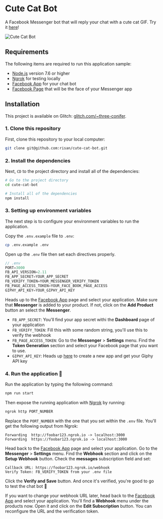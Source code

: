 # Cute Cat Bot

A Facebook Messenger bot that will reply your chat with a cute cat GIF. Try it [here](https://m.me/CuteCatBot)!

![Cute Cat Bot](https://media.giphy.com/media/3o6nUZsdAI5o2DevKw/giphy.gif)

## Requirements
The following items are required to run this application sample:
* [Node.js](https://nodejs.org) version 7.6 or higher
* [Ngrok](https://ngrok.com) for testing locally
* [Facebook App](https://developers.facebook.com/apps) for your chat bot
* [Facebook Page](https://www.facebook.com/bookmarks/pages) that will be the face of your Messenger app

## Installation

This project is available on Glitch: [glitch.com/~three-conifer](https://glitch.com/~three-conifer).

### 1. Clone this repository
First, clone this repository to your local computer:

```bash
git clone git@github.com:risan/cute-cat-bot.git
```

### 2. Install the dependencies
Next, `CD` to the project directory and install all of the dependencies:

```bash
# Go to the project directory
cd cute-cat-bot

# Install all of the dependencies
npm install
```

### 3. Setting up environment variables
The next step is to configure your environment variables to run the application.

Copy the `.env.example` file to `.env`:

```bash
cp .env.example .env
```

Open up the `.env` file then set each directives properly.

```js
// .env
PORT=3000
FB_API_VERSION=2.11
FB_APP_SECRET=YOUR_APP_SECRET
FB_VERIFY_TOKEN=YOUR_MESSENGER_VERIFY_TOKEN
FB_PAGE_ACCESS_TOKEN=YOUR_FACE_BOOK_PAGE_ACCESS
GIPHY_API_KEY=YOUR_GIPHY_API_KEY
```

Heads up to the [Facebook App](https://developers.facebook.com/apps) page and select your application. Make sure that **Messenger** is added to your product. If not, click on the **Add Product** button an select the **Messenger**.

* `FB_APP_SECRET`: You'll find your app secret withi the **Dashboard** page of your application
* `FB_VERIFY_TOKEN`: Fill this with some random string, you'll use this to verify the webhook
* `FB_PAGE_ACCESS_TOKEN`: Go to the **Messenger** > **Settings** menu. Find the **Token Generation** section and select your Facebook page that you want to use.
* `GIPHY_API_KEY`: Heads up [here](https://developers.giphy.com/dashboard/?create=true) to create a new app and get your Giphy API key

### 4. Run the application 🎉

Run the application by typing the following command:

```bash
npm run start
```

Then expose the running application with [Ngrok](https://ngrok.com) by running:

```bash
ngrok http PORT_NUMBER
```

Replace the `PORT_NUMBER` with the one that you set within the `.env` file. You'll get the following output from Ngrok:

```
Forwarding  http://foobar123.ngrok.io -> localhost:3000
Forwarding  https://foobar123.ngrok.io -> localhost:3000
```

Head back to the [Facebook App](https://developers.facebook.com/apps) page and select your application. Go to the **Messenger** > **Settings** menu. Find the **Webhook** section and click on the **Setup Webhook** button. Check the **messages** subscription field and set:

```
Callback URL: https://foobar123.ngrok.io/webhook
Verify Token: FB_VERIFY_TOKEN from your .env file
```

Click the **Verify and Save** button. And once it's verified, you're good to go to test the chat bot 🎉

If you want to change your webhook URL later, head back to the [Facebook App](https://developers.facebook.com/apps) and select your application. You'll find a **Webhook** menu under the products now. Open it and click on the **Edit Subscription** button. You can reconfigure the URL and the verification token.
